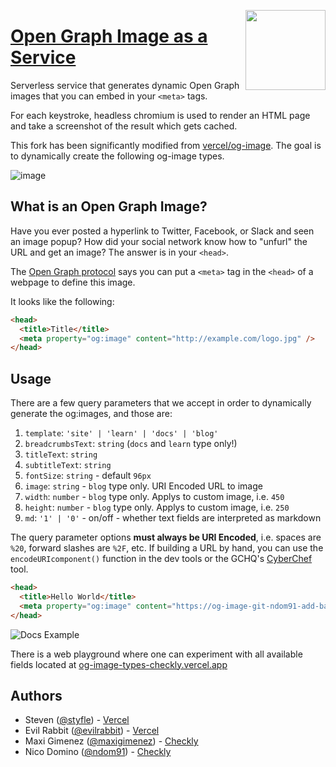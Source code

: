<a href="https://vercel.com/new/project?template=vercel/og-image"><img width="128" src="https://vercel.com/button" align="right"></a>

# [Open Graph Image as a Service](https://og-image.vercel.app)

Serverless service that generates dynamic Open Graph images that you can embed in your `<meta>` tags.

For each keystroke, headless chromium is used to render an HTML page and take a screenshot of the result which gets cached.

This fork has been significantly modified from [vercel/og-image](https://github.com/vercel/og-image). The goal is to dynamically create the following og-image types.

![image](https://user-images.githubusercontent.com/7415984/130135123-820a6de1-ca17-43dd-b4b5-239096b3f1f1.png)

## What is an Open Graph Image?

Have you ever posted a hyperlink to Twitter, Facebook, or Slack and seen an image popup?
How did your social network know how to "unfurl" the URL and get an image?
The answer is in your `<head>`.

The [Open Graph protocol](http://ogp.me) says you can put a `<meta>` tag in the `<head>` of a webpage to define this image.

It looks like the following:

```html
<head>
  <title>Title</title>
  <meta property="og:image" content="http://example.com/logo.jpg" />
</head>
```

## Usage

There are a few query parameters that we accept in order to dynamically generate the og:images, and those are:

1. `template`: `'site' | 'learn' | 'docs' | 'blog'`
2. `breadcrumbsText`: `string` (`docs` and `learn` type only!)
3. `titleText`: `string`
4. `subtitleText`: `string`
5. `fontSize`: `string` - default `96px`
6. `image`: `string` - `blog` type only. URI Encoded URL to image
7. `width`: `number` - `blog` type only. Applys to custom image, i.e. `450`
8. `height`: `number` - `blog` type only. Applys to custom image, i.e. `250`
9. `md`: `'1' | '0'` - on/off - whether text fields are interpreted as markdown

The query parameter options **must always be URI Encoded**, i.e. spaces are `%20`, forward slashes are `%2F`, etc. If building a URL by hand, you can use the `encodeURIcomponent()` function in the dev tools or the GCHQ's [CyberChef](https://gchq.github.io/CyberChef/#recipe=URL_Encode(false)&input=) tool.

```html
<head>
  <title>Hello World</title>
  <meta property="og:image" content="https://og-image-git-ndom91-add-base-img-types-checkly.vercel.app/docs.png?titleText=**Scraping%2520%2526%2520asserting%2520on%2520a%2520page**&subtitleText=Any%2520standard%2520Node.js%2520script%2520that%2520successfully%2520finishes%2520an%2520execution%2520is%2520a%2520valid%252C%2520passing%2520browser%2520check.&breadcrumbsText=Checkly%2520Docs%2520%252F%2520Headless%2520Automation%2520%252F%2520Basics%2520Debugging&template=docs&md=1&fontSize=50px" />
</head>
```

![Docs Example](https://user-images.githubusercontent.com/7415984/130284244-d6711cc7-097c-45db-8423-5946691c87ab.png)

There is a web playground where one can experiment with all available fields located at [og-image-types-checkly.vercel.app](https://og-image-git-ndom91-add-base-img-types-checkly.vercel.app)

## Authors

- Steven ([@styfle](https://twitter.com/styfle)) - [Vercel](https://vercel.com)
- Evil Rabbit ([@evilrabbit](https://twitter.com/evilrabbit_)) - [Vercel](https://vercel.com)
- Maxi Gimenez ([@maxigimenez](https://github.com/maxigimenez)) - [Checkly](https://checklyhq.com)
- Nico Domino ([@ndom91](https://github.com/ndom91)) - [Checkly](https://checklyhq.com)
